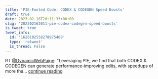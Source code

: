 ```yaml
---
title: 'PIE-Fueled Code: CODEX & CODEGEN Speed Boosts'
draft: true
date: 2023-02-16T20:11:33+00:00
slug: '202302162011-pie-codex-codegen-speed-boosts'
is_tweet: true
tweet_info:
  id: '1626192558278975489'
  type: 'retweet'
  is_thread: False
---
```




RT [@DynamicWebPaige](https://x.com/DynamicWebPaige): "Leveraging PIE, we find that both CODEX &amp; CODEGEN can generate performance-improving edits, with speedups of more tha… [continue reading](https://x.com/sytelus/status/1626192558278975489)

